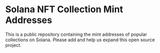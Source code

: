 # Solana NFT Collection Mint Addresses

This is a public repository containing the mint addresses of popular collections on Solana. Please add and help us expand this open source project.
